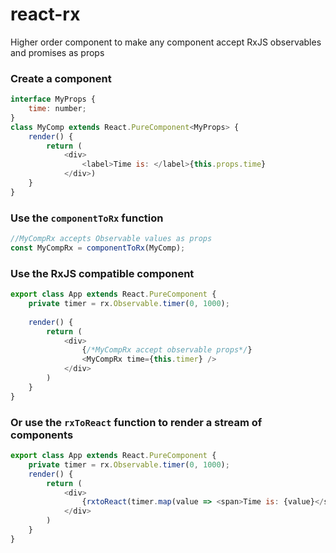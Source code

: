 # react-rx
Higher order component to make any component accept RxJS observables and promises as props

### Create a component
```js
interface MyProps {
    time: number;
}
class MyComp extends React.PureComponent<MyProps> {
    render() {
        return (
            <div>
                <label>Time is: </label>{this.props.time}
            </div>)
    }
}
```

### Use the `componentToRx` function

```js
//MyCompRx accepts Observable values as props
const MyCompRx = componentToRx(MyComp);
```

### Use the RxJS compatible component
```js
export class App extends React.PureComponent {
    private timer = rx.Observable.timer(0, 1000);
   
    render() {
        return (
            <div>
                {/*MyCompRx accept observable props*/}
                <MyCompRx time={this.timer} />
            </div>
        )
    }
}
```

### Or use the `rxToReact` function to render a stream of components

```js
export class App extends React.PureComponent {
    private timer = rx.Observable.timer(0, 1000);
    render() {
        return (
            <div>
                {rxtoReact(timer.map(value => <span>Time is: {value}</span> ))}
            </div>
        )
    }
}
```
